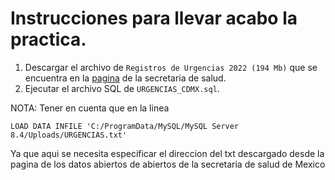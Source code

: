 # Instrucciones para llevar acabo la practica.

1. Descargar el archivo de `Registros de Urgencias 2022 (194 Mb)` que se encuentra en la [pagina](http://www.dgis.salud.gob.mx/contenidos/basesdedatos/da_urgencias_gobmx.html) de la secretaria de salud.
2. Ejecutar el archivo SQL de `URGENCIAS_CDMX.sql`.

NOTA: Tener en cuenta que en la linea

`LOAD DATA INFILE 'C:/ProgramData/MySQL/MySQL Server 8.4/Uploads/URGENCIAS.txt'`

Ya que aqui se necesita especificar el direccion del txt descargado desde la pagina de los datos abiertos de abiertos de la secretaria de salud de Mexico
